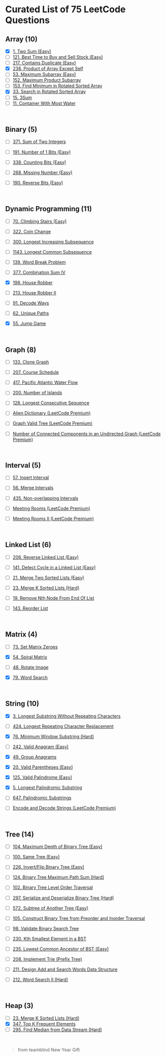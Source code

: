 # Curated List of 75 LeetCode Questions 


## Array (10)

- [x] [1. Two Sum (Easy)](https://leetcode.com/problems/two-sum/)
- [ ] [121. Best Time to Buy and Sell Stock (Easy)](https://leetcode.com/problems/best-time-to-buy-and-sell-stock/)
- [ ] [217. Contains Duplicate (Easy)](https://leetcode.com/problems/contains-duplicate/)
- [x] [238. Product of Array Except Self](https://leetcode.com/problems/product-of-array-except-self/)
- [ ] [53. Maximum Subarray (Easy)](https://leetcode.com/problems/maximum-subarray/)
- [ ] [152. Maximum Product Subarray](https://leetcode.com/problems/maximum-product-subarray/)
- [ ] [153. Find Minimum in Rotated Sorted Array](https://leetcode.com/problems/find-minimum-in-rotated-sorted-array/)
- [x] [33. Search in Rotated Sorted Array](https://leetcode.com/problems/search-in-rotated-sorted-array/)
- [ ] [15. 3Sum](https://leetcode.com/problems/3sum/)
- [ ] [11. Container With Most Water](https://leetcode.com/problems/container-with-most-water/)

<br>

## Binary (5)

- [ ] [371. Sum of Two Integers](https://leetcode.com/problems/sum-of-two-integers/)
- [ ] [191. Number of 1 Bits (Easy)](https://leetcode.com/problems/number-of-1-bits/)
- [ ] [338. Counting Bits (Easy)](https://leetcode.com/problems/counting-bits/)
- [ ] [268. Missing Number (Easy)](https://leetcode.com/problems/missing-number/)
- [ ] [190. Reverse Bits (Easy)](https://leetcode.com/problems/reverse-bits/)


<br>

## Dynamic Programming (11)

- [ ] [70. Climbing Stairs (Easy)](https://leetcode.com/problems/climbing-stairs/)
- [ ] [322. Coin Change](https://leetcode.com/problems/coin-change/)
- [ ] [300. Longest Increasing Subsequence](https://leetcode.com/problems/longest-increasing-subsequence/)
- [ ] [1143. Longest Common Subsequence](https://leetcode.com/problems/longest-common-subsequence/)
- [ ] [139. Word Break Problem](https://leetcode.com/problems/word-break/)
- [ ] [377. Combination Sum IV](https://leetcode.com/problems/combination-sum-iv/)
- [x] [198. House Robber](https://leetcode.com/problems/house-robber/)
- [ ] [213. House Robber II](https://leetcode.com/problems/house-robber-ii/)
- [ ] [91. Decode Ways](https://leetcode.com/problems/decode-ways/)
- [ ] [62. Unique Paths](https://leetcode.com/problems/unique-paths/)
- [x] [55. Jump Game](https://leetcode.com/problems/jump-game/)


<br>

## Graph (8)

- [ ] [133. Clone Graph](https://leetcode.com/problems/clone-graph/)
- [ ] [207. Course Schedule](https://leetcode.com/problems/course-schedule/)
- [ ] [417. Pacific Atlantic Water Flow](https://leetcode.com/problems/pacific-atlantic-water-flow/)
- [ ] [200. Number of Islands](https://leetcode.com/problems/number-of-islands/)
- [ ] [128. Longest Consecutive Sequence](https://leetcode.com/problems/longest-consecutive-sequence/)
- [ ] [Alien Dictionary (LeetCode Premium)](https://leetcode.com/problems/alien-dictionary/)
- [ ] [Graph Valid Tree (LeetCode Premium)](https://leetcode.com/problems/graph-valid-tree/)
- [ ] [Number of Connected Components in an Undirected Graph (LeetCode Premium)](https://leetcode.com/problems/number-of-connected-components-in-an-undirected-graph/)


<br>

## Interval (5)

- [ ] [57. Insert Interval](https://leetcode.com/problems/insert-interval/)
- [ ] [56. Merge Intervals](https://leetcode.com/problems/merge-intervals/)
- [ ] [435. Non-overlapping Intervals](https://leetcode.com/problems/non-overlapping-intervals/)
- [ ] [Meeting Rooms (LeetCode Premium)](https://leetcode.com/problems/meeting-rooms/)
- [ ] [Meeting Rooms II (LeetCode Premium)](https://leetcode.com/problems/meeting-rooms-ii/)


<br>

## Linked List (6)

- [ ] [206. Reverse Linked List (Easy)](https://leetcode.com/problems/reverse-linked-list/)
- [ ] [141. Detect Cycle in a Linked List (Easy)](https://leetcode.com/problems/linked-list-cycle/)
- [ ] [21. Merge Two Sorted Lists (Easy)](https://leetcode.com/problems/merge-two-sorted-lists/)
- [ ] [23. Merge K Sorted Lists (Hard)](https://leetcode.com/problems/merge-k-sorted-lists/)
- [ ] [19. Remove Nth Node From End Of List](https://leetcode.com/problems/remove-nth-node-from-end-of-list/)
- [ ] [143. Reorder List](https://leetcode.com/problems/reorder-list/)


<br>

## Matrix (4)

- [ ] [73. Set Matrix Zeroes](https://leetcode.com/problems/set-matrix-zeroes/)
- [x] [54. Spiral Matrix](https://leetcode.com/problems/spiral-matrix/)
- [ ] [48. Rotate Image](https://leetcode.com/problems/rotate-image/)
- [x] [79. Word Search](https://leetcode.com/problems/word-search/)


<br>

## String (10)

- [x] [3. Longest Substring Without Repeating Characters](https://leetcode.com/problems/longest-substring-without-repeating-characters/)
- [ ] [424. Longest Repeating Character Replacement](https://leetcode.com/problems/longest-repeating-character-replacement/)
- [x] [76. Minimum Window Substring (Hard)](https://leetcode.com/problems/minimum-window-substring/)
- [ ] [242. Valid Anagram (Easy)](https://leetcode.com/problems/valid-anagram/)
- [x] [49. Group Anagrams](https://leetcode.com/problems/group-anagrams/)
- [x] [20. Valid Parentheses (Easy)](https://leetcode.com/problems/valid-parentheses/)
- [x] [125. Valid Palindrome (Easy)](https://leetcode.com/problems/valid-palindrome/)
- [x] [5. Longest Palindromic Substring](https://leetcode.com/problems/longest-palindromic-substring/)
- [ ] [647. Palindromic Substrings](https://leetcode.com/problems/palindromic-substrings/)
- [ ] [Encode and Decode Strings (LeetCode Premium)](https://leetcode.com/problems/encode-and-decode-strings/)


<br>

## Tree (14)

- [ ] [104. Maximum Depth of Binary Tree (Easy)](https://leetcode.com/problems/maximum-depth-of-binary-tree/)
- [ ] [100. Same Tree (Easy)](https://leetcode.com/problems/same-tree/)
- [ ] [226. Invert/Flip Binary Tree (Easy)](https://leetcode.com/problems/invert-binary-tree/)
- [ ] [124. Binary Tree Maximum Path Sum (Hard)](https://leetcode.com/problems/binary-tree-maximum-path-sum/)
- [ ] [102. Binary Tree Level Order Traversal](https://leetcode.com/problems/binary-tree-level-order-traversal/)
- [ ] [297. Serialize and Deserialize Binary Tree (Hard)](https://leetcode.com/problems/serialize-and-deserialize-binary-tree/)
- [ ] [572. Subtree of Another Tree (Easy)](https://leetcode.com/problems/subtree-of-another-tree/)
- [ ] [105. Construct Binary Tree from Preorder and Inorder Traversal](https://leetcode.com/problems/construct-binary-tree-from-preorder-and-inorder-traversal/)
- [ ] [98. Validate Binary Search Tree](https://leetcode.com/problems/validate-binary-search-tree/)
- [ ] [230. Kth Smallest Element in a BST](https://leetcode.com/problems/kth-smallest-element-in-a-bst/)
- [ ] [235. Lowest Common Ancestor of BST (Easy)](https://leetcode.com/problems/lowest-common-ancestor-of-a-binary-search-tree/)
- [ ] [208. Implement Trie (Prefix Tree)](https://leetcode.com/problems/implement-trie-prefix-tree/)
- [ ] [211. Design Add and Search Words Data Structure](https://leetcode.com/problems/add-and-search-word-data-structure-design/)
- [ ] [212. Word Search II (Hard)](https://leetcode.com/problems/word-search-ii/)


<br>

## Heap (3)

- [ ] [23. Merge K Sorted Lists (Hard)](https://leetcode.com/problems/merge-k-sorted-lists/)
- [x] [347. Top K Frequent Elements](https://leetcode.com/problems/top-k-frequent-elements/)
- [ ] [295. Find Median from Data Stream (Hard)](https://leetcode.com/problems/find-median-from-data-stream/)

<br>

> from teamblind New Year Gift 
